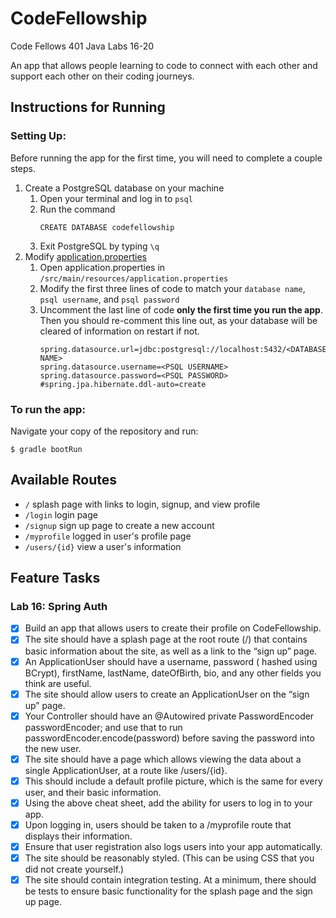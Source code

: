 # CodeFellowship
Code Fellows 401 Java Labs 16-20

An app that allows people learning to code to connect with each other and support each other on their coding journeys.


## Instructions for Running

### Setting Up:
Before running the app for the first time, you will need to complete a couple steps.
1. Create a PostgreSQL database on your machine
    1. Open your terminal and log in to `psql`
    2. Run the command 
       ```
       CREATE DATABASE codefellowship
       ```
    3. Exit PostgreSQL by typing `\q`
2. Modify [application.properties](/src/main/resources/application.properties)
    1. Open application.properties in `/src/main/resources/application.properties`
    2. Modify the first three lines of code to match your `database name`, `psql username`, and `psql password`
    3. Uncomment the last line of code __only the first time you run the app__. Then you should re-comment this line out, as your database will be cleared of information on restart if not.
       ```
       spring.datasource.url=jdbc:postgresql://localhost:5432/<DATABASE NAME>
       spring.datasource.username=<PSQL USERNAME>
       spring.datasource.password=<PSQL PASSWORD>
       #spring.jpa.hibernate.ddl-auto=create
       ```

### To run the app:
Navigate your copy of the repository and run:
```
$ gradle bootRun
```

## Available Routes
* `/` splash page with links to login, signup, and view profile
* `/login` login page
* `/signup` sign up page to create a new account
* `/myprofile` logged in user's profile page
* `/users/{id}` view a user's information


## Feature Tasks
### Lab 16: Spring Auth
-[x] Build an app that allows users to create their profile on CodeFellowship.
-[x] The site should have a splash page at the root route (/) that contains basic information about the site, as well as a link to the “sign up” page.
-[x] An ApplicationUser should have a username, password ( hashed using BCrypt), firstName, lastName, dateOfBirth, bio, and any other fields you think are useful.
-[x] The site should allow users to create an ApplicationUser on the “sign up” page.
-[x] Your Controller should have an @Autowired private PasswordEncoder passwordEncoder; and use that to run passwordEncoder.encode(password) before saving the password into the new user.
-[x] The site should have a page which allows viewing the data about a single ApplicationUser, at a route like /users/{id}.
-[x] This should include a default profile picture, which is the same for every user, and their basic information.
-[x] Using the above cheat sheet, add the ability for users to log in to your app.
-[x] Upon logging in, users should be taken to a /myprofile route that displays their information.
-[x] Ensure that user registration also logs users into your app automatically.
-[x] The site should be reasonably styled. (This can be using CSS that you did not create yourself.)
-[x] The site should contain integration testing. At a minimum, there should be tests to ensure basic functionality for the splash page and the sign up page.